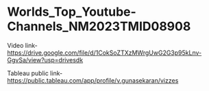 # Worlds_Top_Youtube-Channels_NM2023TMID08908


Video link-  https://drive.google.com/file/d/1CokSoZTXzMWrgUwG2G3p95kLnv-GgvSa/view?usp=drivesdk


Tableau public link-  https://public.tableau.com/app/profile/v.gunasekaran/vizzes


